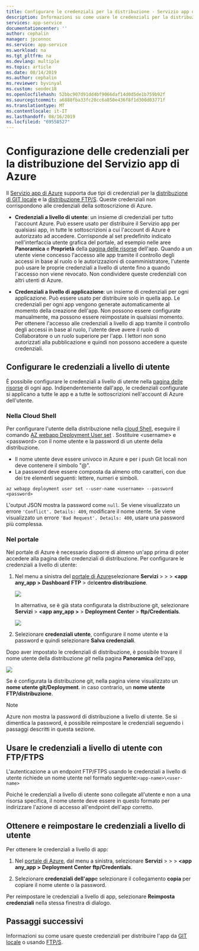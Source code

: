 ```yaml
---
title: Configurare le credenziali per la distribuzione - Servizio app di Azure | Microsoft Docs
description: Informazioni su come usare le credenziali per la distribuzione del Servizio app di Azure.
services: app-service
documentationcenter: ''
author: cephalin
manager: jpconnoc
ms.service: app-service
ms.workload: na
ms.tgt_pltfrm: na
ms.devlang: multiple
ms.topic: article
ms.date: 08/14/2019
ms.author: cephalin
ms.reviewer: byvinyal
ms.custom: seodec18
ms.openlocfilehash: 52bbc907d91dd4bf9066daf14d0d5de1b759b92f
ms.sourcegitcommit: a6888fba33fc20cc6a850e436f8f1d300d03771f
ms.translationtype: MT
ms.contentlocale: it-IT
ms.lasthandoff: 08/16/2019
ms.locfileid: "69558527"
---
```

# <a name="configure-deployment-credentials-for-azure-app-service"></a>Configurazione delle credenziali per la distribuzione del Servizio app di Azure
Il [Servizio app di Azure](https://go.microsoft.com/fwlink/?LinkId=529714) supporta due tipi di credenziali per la [distribuzione di GIT locale](deploy-local-git.md) e la [distribuzione FTP/S](deploy-ftp.md). Queste credenziali non corrispondono alle credenziali della sottoscrizione di Azure.

* **Credenziali a livello di utente**: un insieme di credenziali per tutto l'account Azure. Può essere usato per distribuire il Servizio app per qualsiasi app, in tutte le sottoscrizioni a cui l'account di Azure è autorizzato ad accedere. Corrisponde al set predefinito indicato nell'interfaccia utente grafica del portale, ad esempio nelle aree **Panoramica** e **Proprietà** della [pagina delle risorse](../azure-resource-manager/manage-resources-portal.md#manage-resources) dell'app. Quando a un utente viene concesso l'accesso alle app tramite il controllo degli accessi in base al ruolo o le autorizzazioni di coamministratore, l'utente può usare le proprie credenziali a livello di utente fino a quando l'accesso non viene revocato. Non condividere queste credenziali con altri utenti di Azure.

* **Credenziali a livello di applicazione**: un insieme di credenziali per ogni applicazione. Può essere usato per distribuire solo in quella app. Le credenziali per ogni app vengono generate automaticamente al momento della creazione dell'app. Non possono essere configurate manualmente, ma possono essere reimpostate in qualsiasi momento. Per ottenere l'accesso alle credenziali a livello di app tramite il controllo degli accessi in base al ruolo, l'utente deve avere il ruolo di Collaboratore o un ruolo superiore per l'app. I lettori non sono autorizzati alla pubblicazione e quindi non possono accedere a queste credenziali.

## <a name="userscope"></a>Configurare le credenziali a livello di utente

È possibile configurare le credenziali a livello di utente nella [pagina delle risorse](../azure-resource-manager/manage-resources-portal.md#manage-resources) di ogni app. Indipendentemente dall'app, le credenziali configurate si applicano a tutte le app e a tutte le sottoscrizioni nell'account di Azure dell'utente. 

### <a name="in-the-cloud-shell"></a>Nella Cloud Shell

Per configurare l'utente della distribuzione nella [cloud Shell](https://shell.azure.com), eseguire il comando [AZ webapp Deployment User set](/cli/azure/webapp/deployment/user?view=azure-cli-latest#az-webapp-deployment-user-set) . Sostituire \<username> e \<password> con il nome utente e la password di un utente della distribuzione. 

- Il nome utente deve essere univoco in Azure e per i push Git locali non deve contenere il simbolo "\@". 
- La password deve essere composta da almeno otto caratteri, con due dei tre elementi seguenti: lettere, numeri e simboli. 

```azurecli-interactive
az webapp deployment user set --user-name <username> --password <password>
```

L'output JSON mostra la password come `null`. Se viene visualizzato un errore `'Conflict'. Details: 409`, modificare il nome utente. Se viene visualizzato un errore `'Bad Request'. Details: 400`, usare una password più complessa. 

### <a name="in-the-portal"></a>Nel portale

Nel portale di Azure è necessario disporre di almeno un'app prima di poter accedere alla pagina delle credenziali di distribuzione. Per configurare le credenziali a livello di utente:

1. Nel menu a sinistra del [portale di Azure](https://portal.azure.com)selezionare **Servizi** >  >  >  **\<app any_app >** **Dashboard** **FTP** > del**centro distribuzione**.

    ![](./media/app-service-deployment-credentials/access-no-git.png)

    In alternativa, se è già stata configurata la distribuzione git, selezionare **Servizi** >  **&lt;app any_app >**  > **Deployment Center** > **ftp/Credentials**.

    ![](./media/app-service-deployment-credentials/access-with-git.png)

2. Selezionare **credenziali utente**, configurare il nome utente e la password e quindi selezionare **Salva credenziali**.

Dopo aver impostato le credenziali di distribuzione, è possibile trovare il nome utente della distribuzione *git* nella pagina **Panoramica** dell'app,

![](./media/app-service-deployment-credentials/deployment_credentials_overview.png)

Se è configurata la distribuzione git, nella pagina viene visualizzato un **nome utente git/Deployment**. in caso contrario, un **nome utente FTP/distribuzione**.

> [!NOTE]
> Azure non mostra la password di distribuzione a livello di utente. Se si dimentica la password, è possibile reimpostare le credenziali seguendo i passaggi descritti in questa sezione.
>
> 

## <a name="use-user-level-credentials-with-ftpftps"></a>Usare le credenziali a livello di utente con FTP/FTPS

L'autenticazione a un endpoint FTP/FTPS usando le credenziali a livello di utente richiede un nome utente nel formato seguente:`<app-name>\<user-name>`

Poiché le credenziali a livello di utente sono collegate all'utente e non a una risorsa specifica, il nome utente deve essere in questo formato per indirizzare l'azione di accesso all'endpoint dell'app corretto.

## <a name="appscope"></a>Ottenere e reimpostare le credenziali a livello di utente
Per ottenere le credenziali a livello di app:

1. Nel [portale di Azure](https://portal.azure.com), dal menu a sinistra, selezionare **Servizi** >  >  >  **&lt;app any_app >** **Deployment Center** **ftp/Credentials**.

2. Selezionare **credenziali dell'app**e selezionare il collegamento **copia** per copiare il nome utente o la password.

Per reimpostare le credenziali a livello di app, selezionare **Reimposta credenziali** nella stessa finestra di dialogo.

## <a name="next-steps"></a>Passaggi successivi

Informazioni su come usare queste credenziali per distribuire l'app da [GIT locale](deploy-local-git.md) o usando [FTP/S](deploy-ftp.md).

